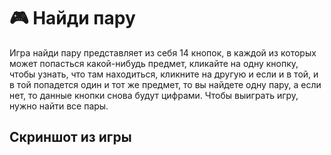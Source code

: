 # 🎮 Найди пару

Игра найди пару представляет из себя 14 кнопок, в каждой из которых может попасться какой-нибудь предмет, кликайте на одну кнопку, чтобы узнать, что там находиться, кликните на другую и если и в той, и в той попадется один и тот же предмет, то вы найдете одну пару, а если нет, то данные кнопки снова будут цифрами. Чтобы выиграть игру, нужно найти все пары.

## Скриншот из игры

<figure><img src="https://cdn.discordapp.com/attachments/1012381471232757831/1061643708077965372/image.png" alt=""><figcaption></figcaption></figure>
